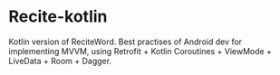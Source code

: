 Recite-kotlin
===========
Kotlin version of ReciteWord. Best practises of Android dev for implementing MVVM, using Retrofit + Kotlin Coroutines + ViewMode + LiveData + Room + Dagger.